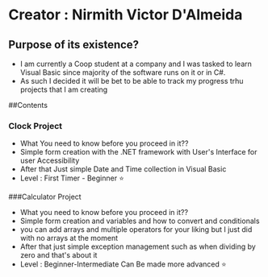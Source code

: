 # Creator : Nirmith Victor D'Almeida

## Purpose of its existence?
- I am currently a Coop student at a <redacted> company and I was tasked to learn Visual Basic since majority of the software runs on it or in C#.
- As such I decided it will be bet to be able to track my progress trhu projects that I am creating

##Contents
### Clock Project
- What You need to know before you proceed in it??
- Simple form creation with the .NET framework with User's Interface for user Accessibility
- After that Just simple Date and Time collection in Visual Basic
- Level : First Timer - Beginner :star:

###Calculator Project
- What you need to know before you proceed in it??
- Simple form creation and variables and how to convert and conditionals 
- you can add arrays and multiple operators for your liking but I just did with no arrays at the moment
- After that just simple exception management such as when dividing by zero and that's about it
- Level : Beginner-Intermediate Can Be made more advanced :star:
